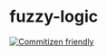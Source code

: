 # fuzzy-logic

[![Commitizen friendly](https://img.shields.io/badge/commitizen-friendly-brightgreen.svg)](http://commitizen.github.io/cz-cli/)
